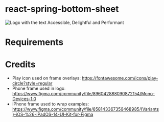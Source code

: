 # react-spring-bottom-sheet

![Logo with the text Accessible, Delightful and Performant](https://user-images.githubusercontent.com/81981/101104249-0006a200-35cb-11eb-80bc-f8ec5fd453e0.png)

# Requirements

# Credits

- Play icon used on frame overlays: https://fontawesome.com/icons/play-circle?style=regular
- Phone frame used in logo: https://www.figma.com/community/file/896042888090872154/Mono-Devices-1.0
- iPhone frame used to wrap examples: https://www.figma.com/community/file/858143367356468985/(Variants)-iOS-%26-iPadOS-14-UI-Kit-for-Figma
